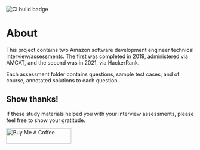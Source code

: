 ![CI build badge](https://github.com/raleighlittles/Amazon-SDE-Interview-Assessments/actions/workflows/main.yml/badge.svg)

# About

This project contains two Amazon software development engineer technical interview/assessments. The first was completed in 2019, administered via AMCAT, and the second was in 2021, via HackerRank.

Each assessment folder contains questions, sample test cases, and of course, annotated solutions to each question.

## Show thanks!

If these study materials helped you with your interview assessments, please feel free to show your gratitude.

<a href="https://www.buymeacoffee.com/raleighlittles" target="_blank"><img src="https://cdn.buymeacoffee.com/buttons/default-orange.png" alt="Buy Me A Coffee" height="41" width="174"></a>
